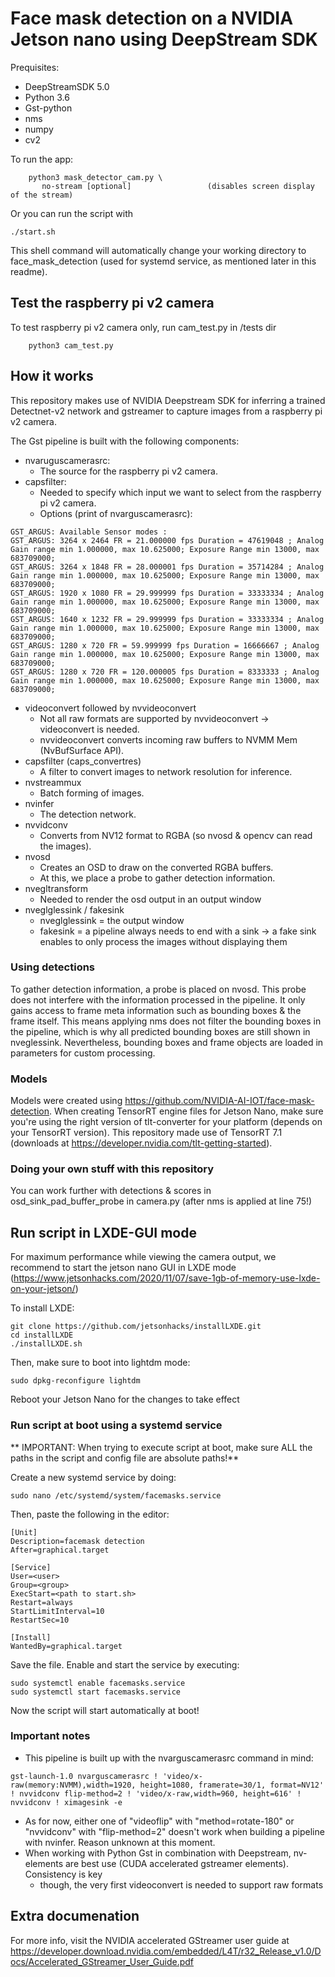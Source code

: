 # Face mask detection on a NVIDIA Jetson nano using DeepStream SDK

Prequisites:
* DeepStreamSDK 5.0
* Python 3.6
* Gst-python
* nms
* numpy
* cv2

To run the app:
```
    python3 mask_detector_cam.py \
       no-stream [optional]                 (disables screen display of the stream) 
```
Or you can run the script with

```
./start.sh
```
This shell command will automatically change your working directory to face_mask_detection (used for systemd service, as mentioned later in this readme).

## Test the raspberry pi v2 camera
To test raspberry pi v2 camera only, run cam_test.py in /tests dir
```
    python3 cam_test.py
```
## How it works
This repository makes use of NVIDIA Deepstream SDK for inferring a trained Detectnet-v2 network and gstreamer to capture images from a raspberry pi v2 camera.

The Gst pipeline is built with the following components:

*  nvaruguscamerasrc: 
    *  The source for the raspberry pi v2 camera.
*  capsfilter: 
    *  Needed to specify which input we want to select from the raspberry pi v2 camera.
    *  Options (print of nvarguscamerasrc):
```
GST_ARGUS: Available Sensor modes :
GST_ARGUS: 3264 x 2464 FR = 21.000000 fps Duration = 47619048 ; Analog Gain range min 1.000000, max 10.625000; Exposure Range min 13000, max 683709000;
GST_ARGUS: 3264 x 1848 FR = 28.000001 fps Duration = 35714284 ; Analog Gain range min 1.000000, max 10.625000; Exposure Range min 13000, max 683709000;
GST_ARGUS: 1920 x 1080 FR = 29.999999 fps Duration = 33333334 ; Analog Gain range min 1.000000, max 10.625000; Exposure Range min 13000, max 683709000;
GST_ARGUS: 1640 x 1232 FR = 29.999999 fps Duration = 33333334 ; Analog Gain range min 1.000000, max 10.625000; Exposure Range min 13000, max 683709000;
GST_ARGUS: 1280 x 720 FR = 59.999999 fps Duration = 16666667 ; Analog Gain range min 1.000000, max 10.625000; Exposure Range min 13000, max 683709000;
GST_ARGUS: 1280 x 720 FR = 120.000005 fps Duration = 8333333 ; Analog Gain range min 1.000000, max 10.625000; Exposure Range min 13000, max 683709000;
```
*  videoconvert followed by nvvideoconvert
    *  Not all raw formats are supported by nvvideoconvert -> videoconvert is needed.
    *  nvvideoconvert converts incoming raw buffers to NVMM Mem (NvBufSurface API).
*  capsfilter (caps_convertres)
    *  A filter to convert images to network resolution for inference.
*  nvstreammux
    *  Batch forming of images.
*  nvinfer
    *  The detection network.
*  nvvidconv
    *  Converts from NV12 format to RGBA (so nvosd & opencv can read the images).
*  nvosd
    *  Creates an OSD to draw on the converted RGBA buffers.
    *  At this, we place a probe to gather detection information.
*  nvegltransform
    *  Needed to render the osd output in an output window
*  nveglglessink / fakesink
    *  nveglglessink = the output window
    *  fakesink = a pipeline always needs to end with a sink -> a fake sink enables to only process the images without displaying them

### Using detections
To gather detection information, a probe is placed on nvosd. This probe does not interfere with the information processed in the pipeline. It only gains access to frame meta information such as bounding boxes & the frame itself. This means applying nms does not filter the bounding boxes in the pipeline, which is why all predicted bounding boxes are still shown in nveglessink. Nevertheless, bounding boxes and frame objects are loaded in parameters for custom processing.

### Models
Models were created using https://github.com/NVIDIA-AI-IOT/face-mask-detection. When creating TensorRT engine files for Jetson Nano, make sure you're using the right version of tlt-converter for your platform (depends on your TensorRT version). This repository made use of TensorRT 7.1 (downloads at https://developer.nvidia.com/tlt-getting-started).
  
### Doing your own stuff with this repository
You can work further with detections & scores in osd_sink_pad_buffer_probe in camera.py (after nms is applied at line 75!)

## Run script in LXDE-GUI mode
For maximum performance while viewing the camera output, we recommend to start the jetson nano GUI in LXDE mode (https://www.jetsonhacks.com/2020/11/07/save-1gb-of-memory-use-lxde-on-your-jetson/)

To install LXDE:
```
git clone https://github.com/jetsonhacks/installLXDE.git
cd installLXDE
./installLXDE.sh
```

Then, make sure to boot into lightdm mode:
```
sudo dpkg-reconfigure lightdm
```
Reboot your Jetson Nano for the changes to take effect

### Run script at boot using a systemd service

** IMPORTANT: When trying to execute script at boot, make sure ALL the paths in the script and config file are absolute paths!**

Create a new systemd service by doing:

```
sudo nano /etc/systemd/system/facemasks.service
```

Then, paste the following in the editor:
```
[Unit]
Description=facemask detection
After=graphical.target

[Service]
User=<user>
Group=<group>
ExecStart=<path to start.sh>
Restart=always
StartLimitInterval=10
RestartSec=10

[Install]
WantedBy=graphical.target
```

Save the file. Enable and start the service by executing:
```
sudo systemctl enable facemasks.service
sudo systemctl start facemasks.service
```

Now the script will start automatically at boot!


### Important notes
* This pipeline is built up with the nvarguscamerasrc command in mind:
 ```
 gst-launch-1.0 nvarguscamerasrc ! 'video/x-raw(memory:NVMM),width=1920, height=1080, framerate=30/1, format=NV12' ! nvvidconv flip-method=2 ! 'video/x-raw,width=960, height=616' ! nvvidconv ! ximagesink -e
 ```
 
* As for now, either one of "videoflip" with "method=rotate-180" or "nvvidconv" with "flip-method=2" doesn't work when building a pipeline with nvinfer. Reason unknown at this moment.
* When working with Python Gst in combination with Deepstream, nv- elements are best use (CUDA accelerated gstreamer elements). Consistency is key
    * though, the very first videoconvert is needed to support raw formats
    
## Extra documenation
For more info, visit the NVIDIA accelerated GStreamer user guide at https://developer.download.nvidia.com/embedded/L4T/r32_Release_v1.0/Docs/Accelerated_GStreamer_User_Guide.pdf


